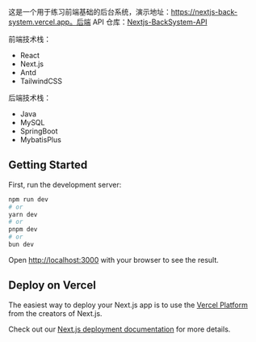 这是一个用于练习前端基础的后台系统，演示地址：https://nextjs-back-system.vercel.app。后端 API 仓库：[Nextjs-BackSystem-API](https://github.com/AruNi-01/Nextjs-BackSystem-API)


前端技术栈：
- React
- Next.js
- Antd
- TailwindCSS

后端技术栈：
- Java
- MySQL
- SpringBoot
- MybatisPlus

## Getting Started

First, run the development server:

```bash
npm run dev
# or
yarn dev
# or
pnpm dev
# or
bun dev
```

Open [http://localhost:3000](http://localhost:3000) with your browser to see the result.

## Deploy on Vercel

The easiest way to deploy your Next.js app is to use the [Vercel Platform](https://vercel.com/new?utm_medium=default-template&filter=next.js&utm_source=create-next-app&utm_campaign=create-next-app-readme) from the creators of Next.js.

Check out our [Next.js deployment documentation](https://nextjs.org/docs/deployment) for more details.
